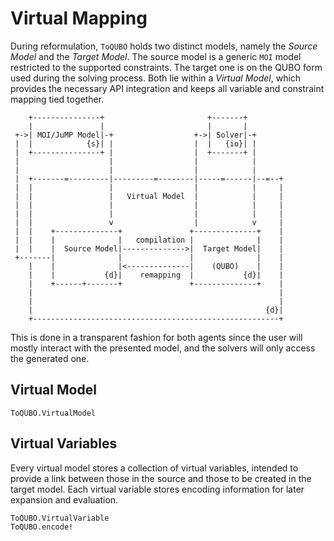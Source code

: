 # Virtual Mapping
During reformulation, `ToQUBO` holds two distinct models, namely the *Source Model* and the *Target Model*.
The source model is a generic `MOI` model restricted to the supported constraints.
The target one is on the QUBO form used during the solving process.
Both lie within a *Virtual Model*, which provides the necessary API integration and keeps all variable and constraint mapping tied together.

```@diagram ditaa
    +---------------+                       +-------+
    |               |                       |       | 
 +->| MOI/JuMP Model|-+                  +->| Solver|-+
 |  |            {s}| |                  |  |   {io}| |
 |  +---------------+ |                  |  +-------+ |
 |                    |                  |            |  
 |                    |                  |            |
 |  +-------=---------|---------=--------|-----=------|--=--+
 |  |                 |                  |            |     |
 |  |                 |   Virtual Model  |            |     |
 |  |                 |                  |            |     |
 |  |                 |                  |            |     |
 |  |                 v                  |            v     |
 |  |    +--------------+               +--------------+    |
 |  |    |              |   compilation |              |    |
 |  |    |  Source Model|-------------->|  Target Model|    |
 +-------|              |               |              |    |
    |    |              |<--------------|    (QUBO)    |    |
    |    |           {d}|    remapping  |           {d}|    |
    |    +------+-------+               +--------------+    |
    |                                                       |
    |                                                       |
    |                                                    {d}|
    +-------------------------------------------------------+
```

This is done in a transparent fashion for both agents since the user will mostly interact with the presented model, and the solvers will only access the generated one.

## Virtual Model
```@docs
ToQUBO.VirtualModel
```

## Virtual Variables
Every virtual model stores a collection of virtual variables, intended to provide a link between those in the source and those to be created in the target model.
Each virtual variable stores encoding information for later expansion and evaluation.

```@docs
ToQUBO.VirtualVariable
ToQUBO.encode!
```